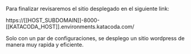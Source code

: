 Para finalizar revisaremos el sitio desplegado en el siguiente link:

https://[[HOST_SUBDOMAIN]]-8000-[[KATACODA_HOST]].environments.katacoda.com/

Solo con un par de configuraciones, se desplego un sitio wordpress de manera muy rapida
y eficiente.
